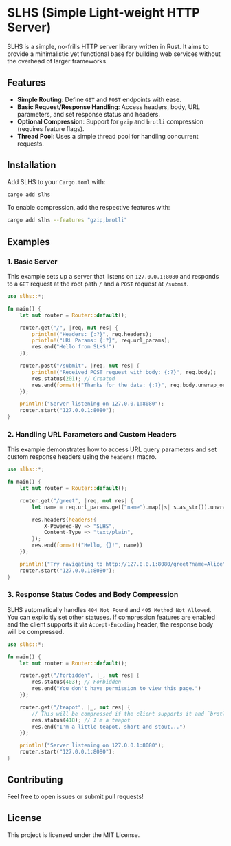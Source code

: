 # SLHS (Simple Light-weight HTTP Server)

SLHS is a simple, no-frills HTTP server library written in Rust. It aims to provide a minimalistic yet functional base for building web services without the overhead of larger frameworks.

## Features

- **Simple Routing**: Define `GET` and `POST` endpoints with ease.
- **Basic Request/Response Handling**: Access headers, body, URL parameters, and set response status and headers.
- **Optional Compression**: Support for `gzip` and `brotli` compression (requires feature flags).
- **Thread Pool**: Uses a simple thread pool for handling concurrent requests.

## Installation

Add SLHS to your `Cargo.toml` with:

```bash
cargo add slhs
```

To enable compression, add the respective features with:

```bash
cargo add slhs --features "gzip,brotli"
```

## Examples

### 1. Basic Server

This example sets up a server that listens on `127.0.0.1:8080` and responds to a `GET` request at the root path `/` and a `POST` request at `/submit`.

```rust
use slhs::*;

fn main() {
    let mut router = Router::default();

    router.get("/", |req, mut res| {
        println!("Headers: {:?}", req.headers);
        println!("URL Params: {:?}", req.url_params);
        res.end("Hello from SLHS!")
    });

    router.post("/submit", |req, mut res| {
        println!("Received POST request with body: {:?}", req.body);
        res.status(201); // Created
        res.end(format!("Thanks for the data: {:?}", req.body.unwrap_or_default()))
    });

    println!("Server listening on 127.0.0.1:8080");
    router.start("127.0.0.1:8080");
}
```

### 2. Handling URL Parameters and Custom Headers

This example demonstrates how to access URL query parameters and set custom response headers using the `headers!` macro.

```rust
use slhs::*;

fn main() {
    let mut router = Router::default();

    router.get("/greet", |req, mut res| {
        let name = req.url_params.get("name").map(|s| s.as_str()).unwrap_or("Guest");

        res.headers(headers!{
            X-Powered-By => "SLHS",
            Content-Type => "text/plain",
        });
        res.end(format!("Hello, {}!", name))
    });

    println!("Try navigating to http://127.0.0.1:8080/greet?name=Alice");
    router.start("127.0.0.1:8080");
}
```

### 3. Response Status Codes and Body Compression

SLHS automatically handles `404 Not Found` and `405 Method Not Allowed`. You can explicitly set other statuses. If compression features are enabled and the client supports it via `Accept-Encoding` header, the response body will be compressed.

```rust
use slhs::*;

fn main() {
    let mut router = Router::default();

    router.get("/forbidden", |_, mut res| {
        res.status(403); // Forbidden
        res.end("You don't have permission to view this page.")
    });

    router.get("/teapot", |_, mut res| {
        // This will be compressed if the client supports it and `brotli` or `gzip` features are enabled.
        res.status(418); // I'm a teapot
        res.end("I'm a little teapot, short and stout...")
    });

    println!("Server listening on 127.0.0.1:8080");
    router.start("127.0.0.1:8080");
}
```

## Contributing

Feel free to open issues or submit pull requests!

## License

This project is licensed under the MIT License.
